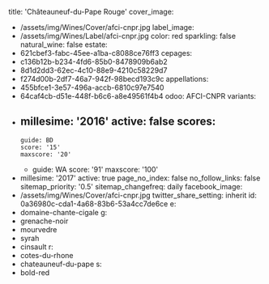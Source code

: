 title: 'Châteauneuf-du-Pape Rouge'
cover_image:
  - /assets/img/Wines/Cover/afci-cnpr.jpg
label_image:
  - /assets/img/Wines/Label/afci-cnpr.jpg
color: red
sparkling: false
natural_wine: false
estate:
  - 621cbef3-fabc-45ee-a1ba-c8088ce76ff3
cepages:
  - c136b12b-b234-4fd6-85b0-8478909b6ab2
  - 8d1d2dd3-62ec-4c10-88e9-4210c58229d7
  - f274d00b-2df7-46a7-942f-98becd193c9c
appellations:
  - 455bfce1-3e57-496a-accb-6810c97e7540
  - 64caf4cb-d51e-448f-b6c6-a8e49561f4b4
odoo: AFCI-CNPR
variants:
  -
    millesime: '2016'
    active: false
    scores:
      -
        guide: BD
        score: '15'
        maxscore: '20'
      -
        guide: WA
        score: '91'
        maxscore: '100'
  -
    millesime: '2017'
    active: true
page_no_index: false
no_follow_links: false
sitemap_priority: '0.5'
sitemap_changefreq: daily
facebook_image:
  - /assets/img/Wines/Cover/afci-cnpr.jpg
twitter_share_setting: inherit
id: 0a36980c-cda1-4a68-83b6-53a4cc7de6ce
e:
  - domaine-chante-cigale
g:
  - grenache-noir
  - mourvedre
  - syrah
  - cinsault
r:
  - cotes-du-rhone
  - chateauneuf-du-pape
s:
  - bold-red
